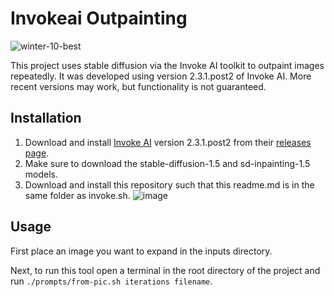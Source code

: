# Invokeai Outpainting
![winter-10-best](https://user-images.githubusercontent.com/2520037/228950826-a6350b17-ca87-4397-88ed-ebae45997f93.gif)

This project uses stable diffusion via the Invoke AI toolkit to outpaint images repeatedly.
It was developed using version 2.3.1.post2 of Invoke AI. More recent versions may work, but functionality is not guaranteed.

## Installation
1. Download and install [Invoke AI](https://github.com/invoke-ai/InvokeAI) version 2.3.1.post2 from their [releases page](https://github.com/invoke-ai/InvokeAI/releases/tag/v2.3.1.post2).
2. Make sure to download the stable-diffusion-1.5 and sd-inpainting-1.5 models.
3. Download and install this repository such that this readme.md is in the same folder as invoke.sh.
![image](https://user-images.githubusercontent.com/2520037/228951015-a1ee2994-0c4c-4a3b-a196-9f4da8ca197d.png)

## Usage
First place an image you want to expand in the inputs directory.

Next, to run this tool open a terminal in the root directory of the project and run `./prompts/from-pic.sh iterations filename`.
